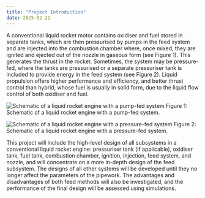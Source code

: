 ```yaml
---
title: "Project Introduction"
date: 2025-02-21
---
```


A conventional liquid rocket motor contains oxidiser and fuel stored in separate tanks, which are then pressurised by pumps in the feed system and are injected into the combustion chamber where, once mixed, they are ignited and ejected out of the nozzle in gaseous form (see Figure 1). This generates the thrust in the rocket. Sometimes, the system may be pressure-fed, where the tanks are pressurised or a separate pressuriser tank is included to provide energy in the feed system (see Figure 2). Liquid propulsion offers higher performance and efficiency, and better thrust control than hybrid, whose fuel is usually in solid form, due to the liquid flow control of both oxidiser and fuel. 

![Schematic of a liquid rocket engine with a pump-fed system](/bi-liquid-engine-blog/docs/assets/img/fig1.png)
Figure 1: Schematic of a liquid rocket engine with a pump-fed system.

![Schematic of a liquid rocket engine with a pressure-fed system](/bi-liquid-engine-blog/docs/assets/img/fig2.png)
Figure 2: Schematic of a liquid rocket engine with a pressure-fed system.

This project will include the high-level design of all subsystems in a conventional liquid rocket engine: pressuriser tank (if applicable), oxidiser tank, fuel tank, combustion chamber, ignition, injection, feed system, and nozzle, and will concentrate on a more in-depth design of the feed subsystem. The designs of all other systems will be developed until they no longer affect the parameters of the pipework. The advantages and disadvantages of both feed methods will also be investigated, and the performance of the final design will be assessed using simulations. 

